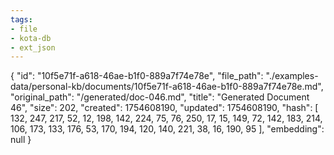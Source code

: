 ```yaml
---
tags:
- file
- kota-db
- ext_json
---
```

{
  "id": "10f5e71f-a618-46ae-b1f0-889a7f74e78e",
  "file_path": "./examples-data/personal-kb/documents/10f5e71f-a618-46ae-b1f0-889a7f74e78e.md",
  "original_path": "/generated/doc-046.md",
  "title": "Generated Document 46",
  "size": 202,
  "created": 1754608190,
  "updated": 1754608190,
  "hash": [
    132,
    247,
    217,
    52,
    12,
    198,
    142,
    224,
    75,
    76,
    250,
    17,
    15,
    149,
    72,
    142,
    183,
    214,
    106,
    173,
    133,
    176,
    53,
    170,
    194,
    120,
    140,
    221,
    38,
    16,
    190,
    95
  ],
  "embedding": null
}
